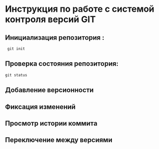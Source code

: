 # **Инструкция по работе с системой контроля версий GIT**

## Инициализация репозитория :

     git init

## Проверка состояния репозитория:

    git status

## Добавление версионности 

## Фиксация изменений

## Просмотр истории коммита

## Переключение между версиями
